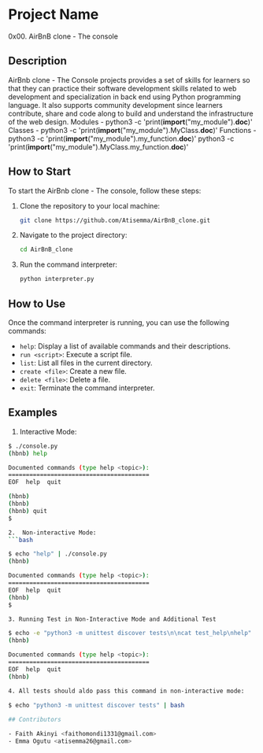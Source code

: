 # Project Name

0x00. AirBnB clone - The console

## Description

AirBnb clone - The Console projects provides a set of skills for learners so that they can practice their software development skills related to web development and specialization in back end using Python programming language. It also supports community development since learners contribute, share and code along to build and understand the infrastructure of the web design.
Modules - python3 -c 'print(__import__("my_module").__doc__)'
Classes - python3 -c 'print(__import__("my_module").MyClass.__doc__)'
Functions - python3 -c 'print(__import__("my_module").my_function.__doc__)'
python3 -c 'print(__import__("my_module").MyClass.my_function.__doc__)'

## How to Start

To start the AirBnb clone - The console, follow these steps:

1. Clone the repository to your local machine:

    ```bash
    git clone https://github.com/Atisemma/AirBnB_clone.git
    ```

2. Navigate to the project directory:

    ```bash
    cd AirBnB_clone
    ```

3. Run the command interpreter:

    ```bash
    python interpreter.py
    ```

## How to Use

Once the command interpreter is running, you can use the following commands:

- `help`: Display a list of available commands and their descriptions.
- `run <script>`: Execute a script file.
- `list`: List all files in the current directory.
- `create <file>`: Create a new file.
- `delete <file>`: Delete a file.
- `exit`: Terminate the command interpreter.

## Examples

1.  Interactive Mode:
```bash
$ ./console.py
(hbnb) help

Documented commands (type help <topic>):
========================================
EOF  help  quit

(hbnb) 
(hbnb) 
(hbnb) quit
$

2.  Non-interactive Mode:
```bash

$ echo "help" | ./console.py
(hbnb)

Documented commands (type help <topic>):
========================================
EOF  help  quit
(hbnb) 
$

3. Running Test in Non-Interactive Mode and Additional Test 

$ echo -e "python3 -m unittest discover tests\n\ncat test_help\nhelp" | bash | ./console.py
(hbnb)

Documented commands (type help <topic>):
========================================
EOF  help  quit
(hbnb)

4. All tests should aldo pass this command in non-interactive mode:

$ echo "python3 -m unittest discover tests" | bash
 
## Contributors

- Faith Akinyi <faithomondi1331@gmail.com>
- Emma Ogutu <atisemma26@gmail.com>
